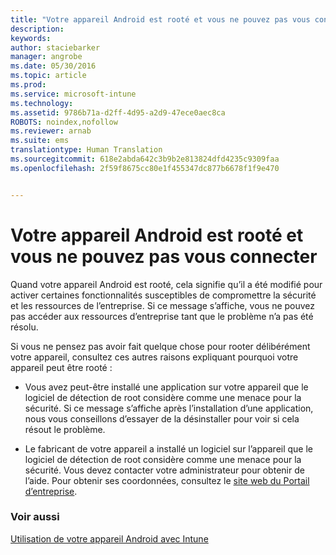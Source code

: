 ```yaml
---
title: "Votre appareil Android est rooté et vous ne pouvez pas vous connecter | Microsoft Intune"
description: 
keywords: 
author: staciebarker
manager: angrobe
ms.date: 05/30/2016
ms.topic: article
ms.prod: 
ms.service: microsoft-intune
ms.technology: 
ms.assetid: 9786b71a-d2ff-4d95-a2d9-47ece0aec8ca
ROBOTS: noindex,nofollow
ms.reviewer: arnab
ms.suite: ems
translationtype: Human Translation
ms.sourcegitcommit: 618e2abda642c3b9b2e813824dfd4235c9309faa
ms.openlocfilehash: 2f59f8675cc80e1f455347dc877b6678f1f9e470


---
```



# Votre appareil Android est rooté et vous ne pouvez pas vous connecter

Quand votre appareil Android est rooté, cela signifie qu’il a été modifié pour activer certaines fonctionnalités susceptibles de compromettre la sécurité et les ressources de l’entreprise. Si ce message s’affiche, vous ne pouvez pas accéder aux ressources d’entreprise tant que le problème n’a pas été résolu.

Si vous ne pensez pas avoir fait quelque chose pour rooter délibérément votre appareil, consultez ces autres raisons expliquant pourquoi votre appareil peut être rooté :

- Vous avez peut-être installé une application sur votre appareil que le logiciel de détection de root considère comme une menace pour la sécurité. Si ce message s’affiche après l’installation d’une application, nous vous conseillons d’essayer de la désinstaller pour voir si cela résout le problème.

- Le fabricant de votre appareil a installé un logiciel sur l’appareil que le logiciel de détection de root considère comme une menace pour la sécurité. Vous devez contacter votre administrateur pour obtenir de l’aide. Pour obtenir ses coordonnées, consultez le [site web du Portail d’entreprise](http://portal.manage.microsoft.com).


### Voir aussi
[Utilisation de votre appareil Android avec Intune](using-your-android-device-with-intune.md)



<!--HONumber=Jul16_HO4-->


